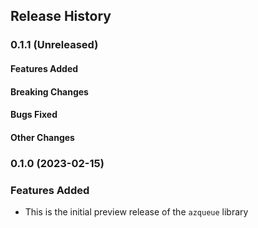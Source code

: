 ## Release History

### 0.1.1 (Unreleased)

#### Features Added

#### Breaking Changes

#### Bugs Fixed

#### Other Changes

### 0.1.0 (2023-02-15)

### Features Added

* This is the initial preview release of the `azqueue` library
